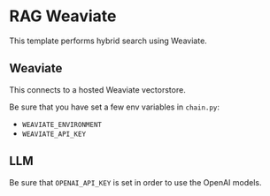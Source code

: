 # RAG Weaviate

This template performs hybrid search using Weaviate.

##  Weaviate

This connects to a hosted Weaviate vectorstore.

Be sure that you have set a few env variables in `chain.py`:

* `WEAVIATE_ENVIRONMENT`
* `WEAVIATE_API_KEY`

##  LLM

Be sure that `OPENAI_API_KEY` is set in order to use the OpenAI models.